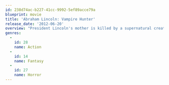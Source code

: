 ```yaml
---
id: 238d74ac-b227-41cc-9992-5ef89acce79a
blueprint: movie
title: 'Abraham Lincoln: Vampire Hunter'
release_date: '2012-06-20'
overview: "President Lincoln's mother is killed by a supernatural creature, which fuels his passion to crush vampires and their slave-owning helpers."
genres:
  -
    id: 28
    name: Action
  -
    id: 14
    name: Fantasy
  -
    id: 27
    name: Horror
---
```

